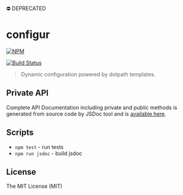 ⛔️ DEPRECATED

# configur

[![NPM](https://nodei.co/npm/configur.png)](https://nodei.co/npm/configur/)

[![Build Status](https://travis-ci.org/tsertkov/configur.svg?branch=master)](https://travis-ci.org/tsertkov/configur)

> Dynamic configuration powered by dotpath templates.

## Private API

Complete API Documentation including private and public methods is generated from source code by JSDoc tool and is [available here](https://s3.eu-central-1.amazonaws.com/tsertkov-artifacts/configur/master/jsdoc/index.html).

## Scripts

- `npm test` - run tests
- `npm run jsdoc` - build jsdoc

## License

The MIT License (MIT)
